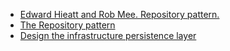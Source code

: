 - [Edward Hieatt and Rob Mee. Repository pattern.](https://martinfowler.com/eaaCatalog/repository.html)
- [The Repository pattern](https://learn.microsoft.com/previous-versions/msp-n-p/ff649690(v=pandp.10))
- [Design the infrastructure persistence layer](https://learn.microsoft.com/en-us/dotnet/architecture/microservices/microservice-ddd-cqrs-patterns/infrastructure-persistence-layer-design)